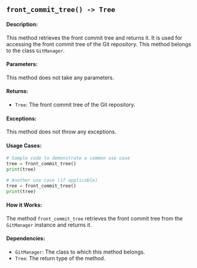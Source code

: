 ## `front_commit_tree() -> Tree`

#### Description:
This method retrieves the front commit tree and returns it. It is used for accessing the front commit tree of the Git repository. This method belongs to the class `GitManager`.

#### Parameters:
This method does not take any parameters.

#### Returns:
- `Tree`: The front commit tree of the Git repository.

#### Exceptions:
This method does not throw any exceptions.

#### Usage Cases:

```python
# Sample code to demonstrate a common use case
tree = front_commit_tree()
print(tree)

# Another use case (if applicable)
tree = front_commit_tree()
print(tree)
```

#### How it Works:

The method `front_commit_tree` retrieves the front commit tree from the `GitManager` instance and returns it.

#### Dependencies:
- `GitManager`: The class to which this method belongs.
- `Tree`: The return type of the method.